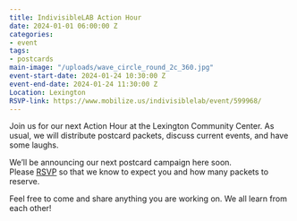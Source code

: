 ```yaml
---
title: IndivisibleLAB Action Hour
date: 2024-01-01 06:00:00 Z
categories:
- event
tags:
- postcards
main-image: "/uploads/wave_circle_round_2c_360.jpg"
event-start-date: 2024-01-24 10:30:00 Z
event-end-date: 2024-01-24 11:30:00 Z
Location: Lexington
RSVP-link: https://www.mobilize.us/indivisiblelab/event/599968/
---
```


Join us for our next Action Hour at the Lexington Community Center. As usual, we will distribute postcard packets, discuss current events, and have some laughs.

We’ll be announcing our next postcard campaign here soon. Please [RSVP](https://www.mobilize.us/indivisiblelab/event/599968/) so that we know to expect you and how many packets to reserve.

Feel free to come and share anything you are working on. We all learn from each other!